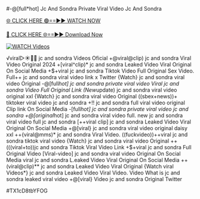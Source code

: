 #-@[full*hot] Jc And Sondra Private Viral Video Jc And Sondra


[🌐 CLICK HERE 🟢==►► WATCH NOW](https://cutt.ly/ZrqxdKBg)

[🔴 CLICK HERE 🌐==►► Download Now](https://cutt.ly/ZrqxdKBg)

[![WATCH Videos](https://i.imgur.com/dJHk4Zq.gif)](https://cutt.ly/ZrqxdKBg)





























️√viral▷☀️👄💥 jc and sondra Videos Oficial
+@viral@clip) jc and sondra Viral Video Original 2024 +[viral^clip)* jc and sondra Leaked Video Viral Original On Social Media
+$+viral jc and sondra Tiktok Video Full Original Sex Video. Full++ jc and sondra viral video link x Twitter {Watch} jc and sondra viral video Original -@[full*hot] jc and sondra private viral video Viral jc and sondra Video Full Original Link (New*update) jc and sondra viral video original xxl {Watch} jc and sondra viral video Original ((sbex+news))+ tiktoker viral video jc and sondra +!! jc and sondra full viral video original Clip link On Social Media -[full*hot] jc and sondra private viral video jc and sondra
+@[original*hot] jc and sondra viral video full.
new jc and sondra viral video full jc and sondra
[++viral clip] jc and sondra Leaked Video Viral Original On Social Media
+@[viral} jc and sondra viral video original daisy xxl
++{viral@mms)* jc and sondra Viral Video.
((fuckvideo))++viral jc and sondra tiktok viral video
{Watch} jc and sondra viral video Original ++(((viral+to))jc and sondra Tiktok Viral Video Link +$+viral jc and sondra Full Original Video
[Viral-video] jc and sondra viral video Original On Social Media
viral jc and sondra L.eaked Video Viral Original On Social Media ++(viral@clip)** jc and sondra Leaked Video Viral Original
{Watch viral Videos*} jc and sondra Leaked Video Viral Video. Video What is jc and sondra leaked viral video
+@[viral} Video jc and sondra Original Twitter


#TX1cD8tbYFOG
